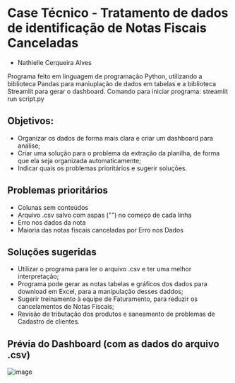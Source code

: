 # Case Técnico - Tratamento de dados de identificação de Notas Fiscais Canceladas
 - Nathielle Cerqueira Alves

Programa feito em linguagem de programação Python, utilizando a biblioteca Pandas para maniuplação de dados em tabelas e a biblioteca Streamlit para gerar o dashboard. Comando para iniciar programa: streamlit run script.py

## Objetivos:
- Organizar os dados de forma mais clara e criar um dashboard para análise;
- Criar uma solução para o problema da extração da planilha, de forma que ela seja organizada automaticamente;
- Indicar quais os problemas prioritários e sugerir soluções.

## Problemas prioritários
- Colunas sem conteúdos
- Arquivo .csv salvo com aspas ("") no começo de cada linha
- Erro nos dados da nota
- Maioria das notas fiscais canceladas por Erro nos Dados

## Soluções sugeridas
- Utilizar o programa para ler o arquivo .csv e ter uma melhor interpretação;
- Programa pode gerar as notas tabelas e gráficos dos dados para download em Excel, para a manipulação desses daddos;
- Sugerir treinamento à equipe de Faturamento, para reduzir os cancelamentos de Notas Fiscais;
- Revisão de tributação dos produtos e saneamento de problemas de Cadastro de clientes.

## Prévia do Dashboard (com as dados do arquivo .csv)
![image](https://github.com/NathielleA/CaseTecnico/assets/93337467/31fcf482-73a8-49d5-b02e-be5bb16dd4c3)
